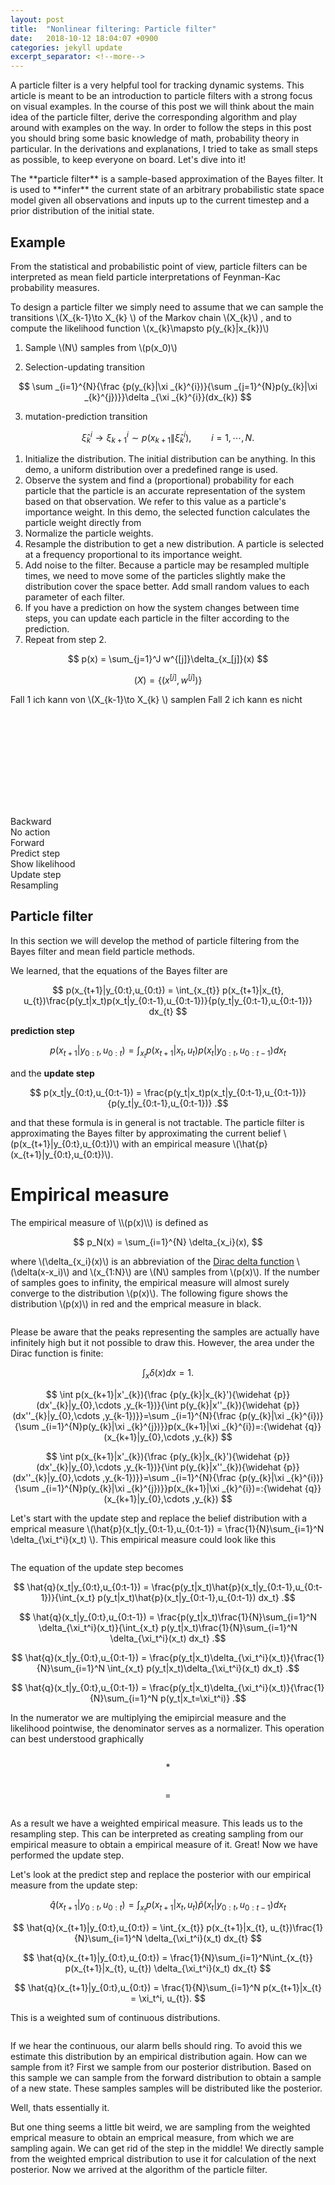 ```yaml
---
layout: post
title:  "Nonlinear filtering: Particle filter"
date:   2018-10-12 18:04:07 +0900
categories: jekyll update
excerpt_separator: <!--more-->
---
```

A particle filter is a very helpful tool for tracking dynamic systems. This article is meant to be an introduction to particle filters with a strong focus on visual examples. In the course of this post we will think about the main idea of the particle filter, derive the corresponding algorithm and play around with examples on the way. In order to follow the steps in this post you should bring some basic knowledge of math, probability theory in particular. In the derivations and explanations, I tried to take as small steps as possible, to keep everyone on board. Let's dive into it!
<!--more-->
<script src="https://d3js.org/d3.v5.min.js" charset="utf-8"></script>
<script type="text/javascript" async src="https://cdn.mathjax.org/mathjax/latest/MathJax.js?config=TeX-AMS-MML_SVG"></script>
  <script src="https://cdn.plot.ly/plotly-latest.min.js"></script>

<script src="{{ base.url | prepend: site.url }}/assets/js/nonlinear_filter/particle_filter.js"></script>
<script src="{{ base.url | prepend: site.url }}/assets/js/nonlinear_filter/race_car.js"></script>
<script src="{{ base.url | prepend: site.url }}/assets/js/nonlinear_filter/race_track.js"></script>

<script src="{{ base.url | prepend: site.url }}/assets/js/nonlinear_filter/util.js"></script>

<script src="{{ base.url | prepend: site.url }}/assets/js/nonlinear_filter/plot.js"></script>

<script src="{{ base.url | prepend: site.url }}/assets/js/nonlinear_filter/scene.js"></script>

<script src="{{ base.url | prepend: site.url }}/assets/js/nonlinear_filter/discrete_bayes_filter.js"></script>


<link href="https://fonts.googleapis.com/css?family=Roboto" rel="stylesheet" />



<link rel="stylesheet" type="text/css" href="{{ base.url | prepend: site.url }}/assets/css/nonlinear_filter/style.css">





<script type="text/javascript">


// mit keys oder button steuerbar
// strips ein und ausblendbar
// weights ein und ausblendbar
// update resample predict manuell oder langsam automatisch (weiter button)
// update resample predict button (hier macht input keinen sinn, außer man hat 3 button für predict)
// mit maus car position festlegen (geringster abstand)


// herangehensweise

// 1. auto fährt 
// 2. Vorstellung der system und beobachtungsfunktion (plot)
// 3. mit maus car position festlegen, entsprechende verteilung innen und außen anzeigen
// 3a. Bayes filter approximierung außen posterior innen beobachtung (update prediction weiter)
// 4. standbild: particle anzeigen
// 5. standbild: update step (5 sek vorher 5 sek nachher) (prob strip innen anzeigen)
// 6. standbild: resampling (5 sek vorher 5 sek nachher)
// 7. standbild: predict (5 sek vorher 5 sek nachher)
// 8. update resample predict manuell (weiter button)
// 9. update resample predict automatisch (geschwindigkeit einstellbar) (steuerung über pfeiltasten)
// 10. zwei trees

	// SITE NOT LOADED!!!

	// input modes
	// 0: Automatisch langsam; sequential
	// 1: Set input per  A = backward, S = no movement, D = forward; one step
	// 2: Set input per  A = backward, S = no movement, D = forward; sequential
	// 3: Mouse exploring
	// 4: No input

	// scene_flags

	scene = [];
	scenes = [];
	scenes_name = [];
	interval = null;
	loaded = false;
	var aa = 1;
	var fast_dur = 300;
	var slow_dur = 1000;
	var ani_step = 3;


	touch_id = null;





</script>

<div class="important_box"  markdown="1">
The **particle filter** is a sample-based approximation of the Bayes filter. It is used to **infer** the current state of an arbitrary probabilistic state space model given all observations and inputs up to the current timestep and a prior distribution of the initial state. 
</div>





## Example





From the statistical and probabilistic point of view, particle filters can be interpreted as mean field particle interpretations of Feynman-Kac probability measures.

To design a particle filter we simply need to assume that we can sample the transitions \\(X_{k-1}\to X_{k} \\) of the Markov chain \\(X_{k}\\) , and to compute the likelihood function \\(x_{k}\mapsto p(y_{k}\|x_{k})\\) 


1. Sample \\(N\\) samples from \\(p(x_0)\\)

2. Selection-updating transition

$$ \sum _{i=1}^{N}{\frac {p(y_{k}|\xi _{k}^{i})}{\sum _{j=1}^{N}p(y_{k}|\xi _{k}^{j})}}\delta _{\xi _{k}^{i}}(dx_{k}) $$

3. mutation-prediction transition

$$ {\widehat {\xi }} _ {k}^{i}\longrightarrow \xi _ {k+1}^{i}\sim p(x _ {k+1}\|{\widehat {\xi }} _ {k}^{i}) ,\qquad i=1,\cdots ,N. $$


1. Initialize the distribution. The initial distribution can be anything. In this demo, a uniform distribution over a predefined range is used.
2. Observe the system and find a (proportional) probability for each particle that the particle is an accurate representation of the system based on that observation. We refer to this value as a particle's importance weight. In this demo, the selected function calculates the particle weight directly from
3. Normalize the particle weights.
4. Resample the distribution to get a new distribution. A particle is selected at a frequency proportional to its importance weight.
5. Add noise to the filter. Because a particle may be resampled multiple times, we need to move some of the particles slightly make the distribution cover the space better. Add small random values to each parameter of each filter.
6. If you have a prediction on how the system changes between time steps, you can update each particle in the filter according to the prediction.
7. Repeat from step 2.

$$ p(x) = \sum_{j=1}^J w^{[j]}\delta_{x_[j]}(x) $$

$$ \mathcal(X) = \left\{  \left(  x^{[j]},w^{[j]}  \right) \right\} $$

Fall 1 ich kann von \\(X_{k-1}\to X_{k} \\) samplen
Fall 2 ich kann es nicht






<script>

		// defines scenes
	n_scene = load_race_track("race_track_particle", "{{ base.url | prepend: site.url }}");
	n_scene.mode = 2;
	n_scene.filter = "particle";
	n_scene.dur=slow_dur;
	n_scene.auto_start = false;




	n_scene.t = 1;


	n_scene.loaded = function(){
		document.getElementById("race_track_particle_likelihood").style.display="block";
		this.rt.hide_strip("inner");
	}.bind(n_scene)


	n_scene.step = function(){
		this.t++;

		var ids = ["race_track_particle_timestep", "race_track_particle_likelihood", "race_track_particle_update","race_track_particle_predict","race_track_particle_resampling" ];
		for (var i=0; i<ids.length;i++){

			document.getElementById(ids[i]).style.display="none";
		}
		


		if(this.t % 5 == 0){
			this.rc.step(scene.rc.current_input);
			document.getElementById("race_track_particle_predict").style.display="block";
		}if(this.t % 5 == 1){
	    	
			//this.rt.update_strip("outer", get_system_dist_normalized(scene.rc, scene.rt, scene.rc.state, scene.rc.current_input));

			this.pf.predict(scene.rc.current_input);
			document.getElementById("race_track_particle_likelihood").style.display="block";
		}else if(this.t % 5 == 2){
			this.rt.show_strip("inner");
			this.rt.update_strip("inner", get_output_dist_normalized(scene.rc, scene.rt, scene.rc.state));
			document.getElementById("race_track_particle_update").style.display="block";
		}else if(this.t % 5 == 3){
			var output = this.rc.output_dist_sample(0);
	    	this.pf.update(output, 0);
	    	document.getElementById("race_track_particle_resampling").style.display="block";
		}else if(this.t % 5 == 4){
			this.rt.hide_strip("inner");
			this.pf.ancestor_sampling();
			document.getElementById("race_track_particle_timestep").style.display="block";
		}
	}.bind(n_scene);

	scenes_name["race_track_particle"] = n_scene;
	scenes.push(n_scene);
</script>

<svg id="race_track_particle" style="width:100%"  onclick="ani()"></svg>

<div id="race_track_particle_timestep" class="button_set">
<div class="bt3 bt" onclick="scenes_name['race_track_particle'].rc.current_input=0;scenes_name['race_track_particle'].step();">Backward</div>
<div class="bt3 bt" onclick="scenes_name['race_track_particle'].rc.current_input=1;scenes_name['race_track_particle'].step();">No action</div>
<div class="bt3 bt" onclick="scenes_name['race_track_particle'].rc.current_input=2;scenes_name['race_track_particle'].step();">Forward</div>
 <span class="stretch"></span>
</div>

<div id="race_track_particle_predict" class="button_set">
<div class="bt1  bt" onclick="scenes_name['race_track_particle'].step();">Predict step</div>
  <span class="stretch"></span>
</div>

<div id="race_track_particle_likelihood" class="button_set">
<div class="bt1  bt" onclick="scenes_name['race_track_particle'].step();">Show likelihood</div>
  <span class="stretch"></span>
</div>

<div id="race_track_particle_update" class="button_set">
<div class="bt1  bt" onclick="scenes_name['race_track_particle'].step();">Update step</div>
  <span class="stretch"></span>
</div>

<div id="race_track_particle_resampling" class="button_set" onclick="scenes_name['race_track_particle'].step();">
<div class="bt1  bt">Resampling</div>
  <span class="stretch"></span>
</div>







## Particle filter

In this section we will develop the method of particle filtering from the Bayes filter and mean field particle methods. 


We learned, that the equations of the Bayes filter are

$$ p(x_{t+1}|y_{0:t},u_{0:t}) = \int_{x_{t}} p(x_{t+1}|x_{t}, u_{t})\frac{p(y_t|x_t)p(x_t|y_{0:t-1},u_{0:t-1})}{p(y_t|y_{0:t-1},u_{0:t-1})} dx_{t} $$

 **prediction step**

$$ p(x_{t+1}|y_{0:t},u_{0:t}) = \int_{x_{t}} p(x_{t+1}|x_{t}, u_{t})p(x_{t}|y_{0:t},u_{0:t-1}) dx_{t} $$

and the **update step**

$$ p(x_t|y_{0:t},u_{0:t-1}) = \frac{p(y_t|x_t)p(x_t|y_{0:t-1},u_{0:t-1})}{p(y_t|y_{0:t-1},u_{0:t-1})} .$$

and that these formula is in general is not tractable. The particle filter is approximating the Bayes filter by approximating the current belief \\(p(x_{t+1}\|y_{0:t},u_{0:t})\\) with an empirical measure  \\(\hat{p}(x_{t+1}\|y_{0:t},u_{0:t})\\).




<div class="important_box" markdown="1">
<h1>Empirical measure</h1>
The empirical measure of \\(p(x)\\) is defined as 

$$ p_N(x) = \sum_{i=1}^{N} \delta_{x_i}(x), $$

where \\(\delta_{x_i}(x)\\) is an abbreviation of the [Dirac delta function](https://en.wikipedia.org/wiki/Dirac_delta_function) \\(\delta(x-x_i)\\) and \\(x_{1:N}\\) are \\(N\\) samples from \\(p(x)\\).
If the number of samples goes to infinity, the empirical measure will almost surely converge to the distribution \\(p(x)\\). The following figure shows the distribution \\(p(x)\\) in red and the emprical measure in black. 


<div style="text-align:center; width:100%"><div id="dirac_plot" style="width:75%;display:inline-block;"></div></div>
<script>
function load_em_meas(){
	var n_sam = 50;
	var mix = [0.8,0.2];
	var gs = [[1.5,0.6],[4.0,0.6]];
	var dom = [0.0, 5.0];
	var n_plot = 1000;
	var gdata= [];
	var samples = sample_gmm(mix, gs, n_sam, dom);
	for (var i = 0; i < n_plot; i++) {
		var x = dom[1]*i/n_plot;	
		gdata.push({x:x, y:gmm(x, mix, gs)});
	}
	var dat = [];
	dat.gdata = gdata;
	dat.color = "red";
	create_dirac_plot("#dirac_plot", samples, [dat], dom, 0.2, false, 0.7);
}
load_em_meas();
</script>

Please be aware that the peaks representing the samples are actually have infinitely high but it not possible to draw this. However, the area under the Dirac function is finite:

$$ \int_x \delta(x)dx = 1. $$
</div>

$$ \int p(x_{k+1}|x'_{k}){\frac {p(y_{k}|x_{k}'){\widehat {p}}(dx'_{k}|y_{0},\cdots ,y_{k-1})}{\int p(y_{k}|x''_{k}){\widehat {p}}(dx''_{k}|y_{0},\cdots ,y_{k-1})}}=\sum _{i=1}^{N}{\frac {p(y_{k}|\xi _{k}^{i})}{\sum _{i=1}^{N}p(y_{k}|\xi _{k}^{j})}}p(x_{k+1}|\xi _{k}^{i})=:{\widehat {q}}(x_{k+1}|y_{0},\cdots ,y_{k}) $$

$$ \int p(x_{k+1}|x'_{k}){\frac {p(y_{k}|x_{k}'){\widehat {p}}(dx'_{k}|y_{0},\cdots ,y_{k-1})}{\int p(y_{k}|x''_{k}){\widehat {p}}(dx''_{k}|y_{0},\cdots ,y_{k-1})}}=\sum _{i=1}^{N}{\frac {p(y_{k}|\xi _{k}^{i})}{\sum _{i=1}^{N}p(y_{k}|\xi _{k}^{j})}}p(x_{k+1}|\xi _{k}^{i})=:{\widehat {q}}(x_{k+1}|y_{0},\cdots ,y_{k}) $$


Let's start with the update step and replace the belief distribution with a emprical measure \\(\hat{p}(x_t\|y_{0:t-1},u_{0:t-1}) = \frac{1}{N}\sum_{i=1}^N \delta_{\xi_t^i}(x_t) \\). This empirical measure could look like this

<div style="text-align:center; width:100%"><div id="prior_plot" style="width:75%;display:inline-block;"></div></div>
<script>
function load_prior_meas(){
	var n_sam = 50;
	var mix = [0.8,0.2];
	var gs = [[1.5,0.6],[4.0,0.6]];
	var dom = [0.0, 5.0];
	var n_plot = 1000;
	var gdata= [];
	var samples = sample_gmm(mix, gs, n_sam, dom);
	var dat = [];
	dat.gdata = gdata;
	dat.color = "red";
	create_dirac_plot("#prior_plot", samples, [dat], dom, 0.4, false, 0.2);
}
load_prior_meas();
</script> 

The equation of the update step becomes

$$ \hat{q}(x_t|y_{0:t},u_{0:t-1}) = \frac{p(y_t|x_t)\hat{p}(x_t|y_{0:t-1},u_{0:t-1})}{\int_{x_t} p(y_t|x_t)\hat{p}(x_t|y_{0:t-1},u_{0:t-1}) dx_t} .$$

$$ \hat{q}(x_t|y_{0:t},u_{0:t-1}) = \frac{p(y_t|x_t)\frac{1}{N}\sum_{i=1}^N \delta_{\xi_t^i}(x_t)}{\int_{x_t} p(y_t|x_t)\frac{1}{N}\sum_{i=1}^N \delta_{\xi_t^i}(x_t) dx_t} .$$


$$ \hat{q}(x_t|y_{0:t},u_{0:t-1}) = \frac{p(y_t|x_t)\delta_{\xi_t^i}(x_t)}{\frac{1}{N}\sum_{i=1}^N \int_{x_t} p(y_t|x_t)\delta_{\xi_t^i}(x_t) dx_t} .$$

$$ \hat{q}(x_t|y_{0:t},u_{0:t-1}) = \frac{p(y_t|x_t)\delta_{\xi_t^i}(x_t)}{\frac{1}{N}\sum_{i=1}^N p(y_t|x_t=\xi_t^i)} .$$






In the numerator we are multiplying the emipircial measure and the likelihood pointwise, the denominator serves as a normalizer. This operation can best understood graphically



<div style="text-align:center; width:100%"><div id="prior_mal_plot" style="width:75%;display:inline-block;"></div></div>
<script>
function load_prior_meas_mal(){
	var n_sam = 50;
	var mix = [0.8,0.2];
	var gs = [[1.5,0.6],[4.0,0.6]];
	var dom = [0.0, 5.0];
	var n_plot = 1000;
	var gdata= [];
	var samples = sample_gmm(mix, gs, n_sam, dom);
	var dat = [];
	dat.gdata = gdata;
	dat.color = "red";
	create_dirac_plot("#prior_mal_plot", samples, [dat], dom, 0.4, false, 0.2);
}
load_prior_meas_mal();
</script> 

$$ * $$

<div style="text-align:center; width:100%"><div id="likelihood_mal_plot" style="width:75%;display:inline-block;"></div></div>
<script>
function load_likelihood_meas_mal(){
	var n_sam = 50;
	var mix = [0.8,0.2];
	var gs = [[1.5,0.6],[4.0,0.6]];
	var dom = [0.0, 5.0];
	var n_plot = 1000;
	var gdata= [];
	var samples = [];
	for (var i = 0; i < n_plot; i++) {
		var x = dom[1]*i/n_plot;	
		gdata.push({x:x, y:gmm(x, mix, gs)});
	}
	var dat = [];
	dat.gdata = gdata;
	dat.color = "red";
	
	create_dirac_plot("#likelihood_mal_plot", samples, [dat], dom, 0.4, false, 0.2);
}
load_likelihood_meas_mal();
</script> 

$$ = $$

<div style="text-align:center; width:100%"><div id="posterior_mal_plot" style="width:75%;display:inline-block;"></div></div>
<script>
function load_posterior_meas_mal(){
	var n_sam = 50;
	var mix = [0.8,0.2];
	var gs = [[1.5,0.6],[4.0,0.6]];
	var dom = [0.0, 5.0];
	var n_plot = 1000;
	var gdata= [];
	var samples = [];
	var samples = sample_gmm(mix, gs, n_sam, dom);

	var sw = samples.map((e)=>{return {x:e, w:gmm(e, mix, gs)};})

	var dat = [];
	dat.gdata = gdata;
	dat.color = "red";
	create_dirac_plot("#posterior_mal_plot", sw, [dat], dom, 0.2, false, 0.2);
}
load_posterior_meas_mal();
</script> 


As a result we have a weighted empirical measure. This leads us to the resampling step. This can be interpreted as creating sampling from our empirical measure to obtain a empirical measure of it. 
Great! Now we have performed the update step.


Let's look at the predict step and replace the posterior with our empirical measure from the update step:

$$ \hat{q}(x_{t+1}|y_{0:t},u_{0:t}) = \int_{x_{t}} p(x_{t+1}|x_{t}, u_{t})\hat{p}(x_{t}|y_{0:t},u_{0:t-1}) dx_{t} $$


$$ \hat{q}(x_{t+1}|y_{0:t},u_{0:t}) = \int_{x_{t}} p(x_{t+1}|x_{t}, u_{t})\frac{1}{N}\sum_{i=1}^N \delta_{\xi_t^i}(x_t) dx_{t} $$



$$ \hat{q}(x_{t+1}|y_{0:t},u_{0:t}) = \frac{1}{N}\sum_{i=1}^N\int_{x_{t}} p(x_{t+1}|x_{t}, u_{t}) \delta_{\xi_t^i}(x_t) dx_{t} $$

$$ \hat{q}(x_{t+1}|y_{0:t},u_{0:t}) = \frac{1}{N}\sum_{i=1}^N p(x_{t+1}|x_{t} = \xi_t^i, u_{t}). $$


This is a weighted sum of continuous distributions. 


<div style="text-align:center; width:100%"><div id="pred_plot" style="width:75%;display:inline-block;"></div></div>
<script>
function load_pred_meas(){
	var n_sam = 50;
	var mix = [0.2, 0.2, 0.2, 0.2];
	var gs = [[1.5,0.6], [4.0,0.3], [2.5,0.3], [3.0,0.4]];
	var dom = [0.0, 5.0];
	var n_plot = 1000;
	var samples = [];
	var datdat = [];

	var sum_data = [...Array(n_plot)].map((e,i)=>{return {x:dom[1]*i/n_plot,y:0}});

	for (var j = 0; j < mix.length; j++) {
		var dat = [];
		var gdata= [];
		dat.color = "red";
		for (var i = 0; i < n_plot; i++) {
			var x = dom[1]*i/n_plot;	
			var v = mix[j]*gaussian(x,gs[j][0],gs[j][1] );
			gdata.push({x:x, y:v});
			sum_data[i].y+=v;
		}
		dat.gdata = gdata;
		datdat.push(dat);
	}

	var dat = [];
	dat.color="blue";
	dat.gdata=sum_data;
	datdat.push(dat);



	create_dirac_plot("#pred_plot", samples, datdat, dom, 0.2, false, 0.7);
}
load_pred_meas();
</script>


If we hear the continuous, our alarm bells should ring. To avoid this we estimate this distribution by an empirical distribution again. How can we sample from it? First we sample from our posterior distribution. Based on this sample we can sample from the forward distribution to obtain a sample of a new state. These samples samples will be distributed like the posterior.

Well, thats essentially it. 

But one thing seems a little bit weird, we are sampling from the weighted emprical measure to obtain an emprical measure, from which we are sampling again. We can get rid of the step in the middle! We directly sample from the weighted emprical distribution to use it for calculation of the next posterior.
Now we arrived at the algorithm of the particle filter.








<a href='https://www.freepik.com/free-vector/flat-car-collection-with-side-view_1505022.htm'></a>


<div id="rad_to_s" style="width:100px"></div>
<div id="div1"></div>
<div id="div2"></div>
<!-- <div id="system_dist_approx"  style="width: 600px; height: 600px;"></div> -->
<!--<div id="output_dist_approx"  style="width: 600px; height: 600px;"></div>-->










